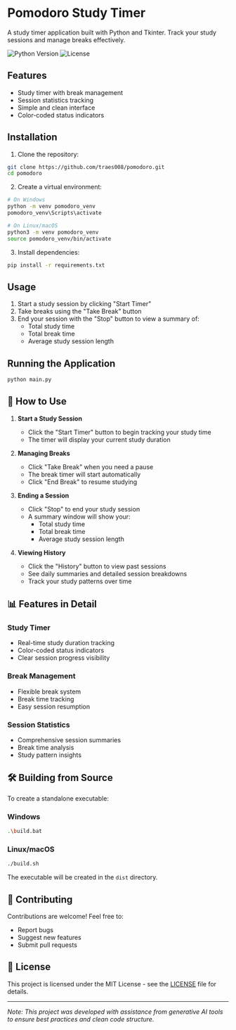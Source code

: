 # Pomodoro Study Timer

A study timer application built with Python and Tkinter. Track your study sessions and manage breaks effectively.

![Python Version](https://img.shields.io/badge/python-3.12+-blue.svg)
![License](https://img.shields.io/badge/license-MIT-green.svg)

## Features

- Study timer with break management
- Session statistics tracking
- Simple and clean interface
- Color-coded status indicators

## Installation

1. Clone the repository:
```bash
git clone https://github.com/traes008/pomodoro.git
cd pomodoro
```

2. Create a virtual environment:
```bash
# On Windows
python -m venv pomodoro_venv
pomodoro_venv\Scripts\activate

# On Linux/macOS
python3 -m venv pomodoro_venv
source pomodoro_venv/bin/activate
```

3. Install dependencies:
```bash
pip install -r requirements.txt
```

## Usage

1. Start a study session by clicking "Start Timer"
2. Take breaks using the "Take Break" button
3. End your session with the "Stop" button to view a summary of:
   - Total study time
   - Total break time
   - Average study session length

## Running the Application

```bash
python main.py
```

## 🎯 How to Use

1. **Start a Study Session**
   - Click the "Start Timer" button to begin tracking your study time
   - The timer will display your current study duration

2. **Managing Breaks**
   - Click "Take Break" when you need a pause
   - The break timer will start automatically
   - Click "End Break" to resume studying

3. **Ending a Session**
   - Click "Stop" to end your study session
   - A summary window will show your:
     - Total study time
     - Total break time
     - Average study session length

4. **Viewing History**
   - Click the "History" button to view past sessions
   - See daily summaries and detailed session breakdowns
   - Track your study patterns over time

## 📊 Features in Detail

### Study Timer
- Real-time study duration tracking
- Color-coded status indicators
- Clear session progress visibility

### Break Management
- Flexible break system
- Break time tracking
- Easy session resumption

### Session Statistics
- Comprehensive session summaries
- Break time analysis
- Study pattern insights

## 🛠️ Building from Source

To create a standalone executable:

### Windows
```bash
.\build.bat
```

### Linux/macOS
```bash
./build.sh
```

The executable will be created in the `dist` directory.

## 🤝 Contributing

Contributions are welcome! Feel free to:
- Report bugs
- Suggest new features
- Submit pull requests

## 📝 License

This project is licensed under the MIT License - see the [LICENSE](LICENSE) file for details.

---
*Note: This project was developed with assistance from generative AI tools to ensure best practices and clean code structure.*
